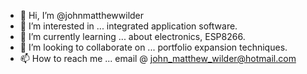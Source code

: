 - 👋 Hi, I’m @johnmatthewwilder
- 👀 I’m interested in ... integrated application software.
- 🌱 I’m currently learning ... about electronics, ESP8266.
- 💞️ I’m looking to collaborate on ... portfolio expansion techniques.
- 📫 How to reach me ... email @ john_matthew_wilder@hotmail.com

<!---
johnmatthewwilder/johnmatthewwilder is a ✨ special ✨ repository because its `README.md` (this file) appears on your GitHub profile.
You can click the Preview link to take a look at your changes.
--->
